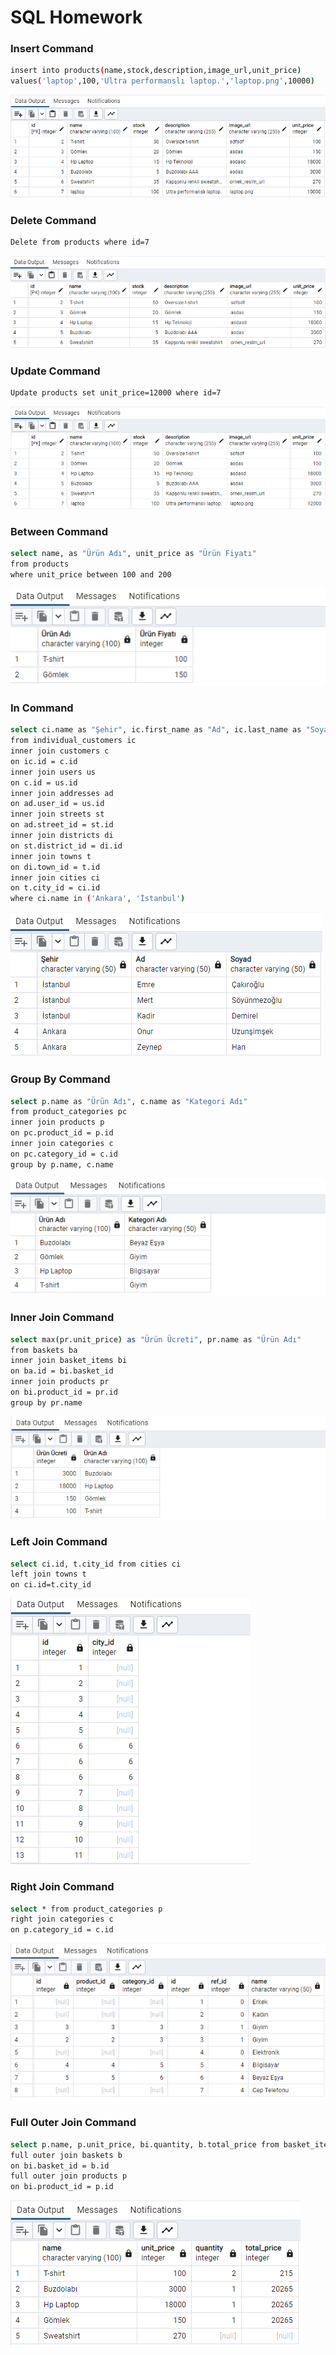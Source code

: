 # SQL Homework
### Insert Command
```sh
insert into products(name,stock,description,image_url,unit_price)
values('laptop',100,'Ultra performanslı laptop.','laptop.png',10000)
```
![](images/insert.PNG)
### Delete Command
```sh
Delete from products where id=7
```
![](images/delete.PNG)
### Update Command
```sh
Update products set unit_price=12000 where id=7
```
![](images/update.PNG)
### Between Command
```sh
select name, as "Ürün Adı", unit_price as "Ürün Fiyatı"
from products
where unit_price between 100 and 200
```
![](images/between.PNG)
### In Command
```sh
select ci.name as "Şehir", ic.first_name as "Ad", ic.last_name as "Soyad"
from individual_customers ic
inner join customers c
on ic.id = c.id
inner join users us
on c.id = us.id
inner join addresses ad
on ad.user_id = us.id
inner join streets st
on ad.street_id = st.id
inner join districts di
on st.district_id = di.id
inner join towns t
on di.town_id = t.id
inner join cities ci
on t.city_id = ci.id
where ci.name in ('Ankara', 'İstanbul')
```
![](images/in.PNG)
### Group By Command
```sh
select p.name as "Ürün Adı", c.name as "Kategori Adı"
from product_categories pc
inner join products p
on pc.product_id = p.id
inner join categories c
on pc.category_id = c.id
group by p.name, c.name
```
![](images/groupby.PNG)
### Inner Join Command
```sh
select max(pr.unit_price) as "Ürün Ücreti", pr.name as "Ürün Adı"
from baskets ba
inner join basket_items bi
on ba.id = bi.basket_id
inner join products pr
on bi.product_id = pr.id
group by pr.name
```
![](images/innerjoin.PNG)
### Left Join Command
```sh
select ci.id, t.city_id from cities ci
left join towns t
on ci.id=t.city_id
```
![](images/leftjoin.PNG)
### Right Join Command
```sh
select * from product_categories p
right join categories c
on p.category_id = c.id
```
![](images/right.PNG)
### Full Outer Join Command
```sh
select p.name, p.unit_price, bi.quantity, b.total_price from basket_items bi
full outer join baskets b
on bi.basket_id = b.id
full outer join products p
on bi.product_id = p.id
```
![](images/fullouter.PNG)